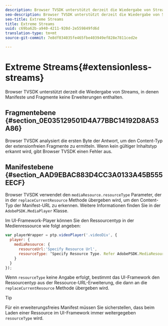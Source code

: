 ```yaml
---
description: Browser TVSDK unterstützt derzeit die Wiedergabe von Streams, in denen Manifeste und Fragmente keine Erweiterungen enthalten.
seo-description: Browser TVSDK unterstützt derzeit die Wiedergabe von Streams, in denen Manifeste und Fragmente keine Erweiterungen enthalten.
seo-title: Extreme Streams
title: Extreme Streams
uuid: c69ba62b-a940-4211-920d-2e559849fd6d
translation-type: tm+mt
source-git-commit: 7e8df034035fe465fbe403949ef828e7811ced2e

---
```



# Extreme Streams{#extensionless-streams}

Browser TVSDK unterstützt derzeit die Wiedergabe von Streams, in denen Manifeste und Fragmente keine Erweiterungen enthalten.

## Fragmentebene {#section_0E035129501D4A77BBC14192D8A53A86}

Browser TVSDK analysiert die ersten Byte der Antwort, um den Content-Typ der extensionfreien Fragmente zu ermitteln. Wenn kein gültiger Inhaltstyp erkannt wird, gibt Browser TVSDK einen Fehler aus.

## Manifestebene {#section_AAD9EBAC883D4CC3A0133A45B555EECF}

Browser TVSDK verwendet den `mediaResource.resourceType` Parameter, der in der `replaceCurrentResource` Methode übergeben wird, um den Content-Typ der Manifest-URL zu erkennen. Weitere Informationen finden Sie in der `AdobePSDK.MediaPlayer` Klasse.

Im UI-Framework-Player können Sie den Ressourcentyp in der Medienressource wie folgt angeben:

```js
var playerWrapper = ptp.videoPlayer('.videoDiv', { 
  player: { 
    mediaResource: { 
      resourceUrl:'Specify Resource Url', 
      resourceType: ‘Specify Resource Type. Refer AdobePSDK.MediaResourceType' 
    } 
  } 
}); 
```

Wenn `resourceType` keine Angabe erfolgt, bestimmt das UI-Framework den Ressourcentyp aus der Ressource-URL-Erweiterung, die dann an die `replaceCurrentResource` Methode übergeben wird.

>[!TIP]
>
>Für ein erweiterungsfreies Manifest müssen Sie sicherstellen, dass beim Laden einer Ressource im UI-Framework immer weitergegeben `resourceType` wird.

